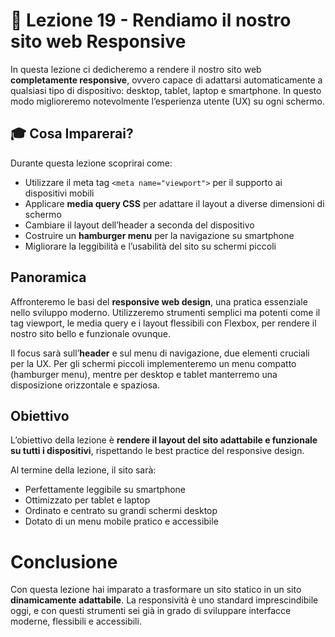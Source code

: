 # 📘 Lezione 19 - Rendiamo il nostro sito web Responsive

In questa lezione ci dedicheremo a rendere il nostro sito web **completamente responsive**, ovvero capace di adattarsi automaticamente a qualsiasi tipo di dispositivo: desktop, tablet, laptop e smartphone. In questo modo miglioreremo notevolmente l’esperienza utente (UX) su ogni schermo.

## 🎓 Cosa Imparerai?

Durante questa lezione scoprirai come:

- Utilizzare il meta tag `<meta name="viewport">` per il supporto ai dispositivi mobili
- Applicare **media query CSS** per adattare il layout a diverse dimensioni di schermo
- Cambiare il layout dell’header a seconda del dispositivo
- Costruire un **hamburger menu** per la navigazione su smartphone
- Migliorare la leggibilità e l’usabilità del sito su schermi piccoli

## Panoramica

Affronteremo le basi del **responsive web design**, una pratica essenziale nello sviluppo moderno. Utilizzeremo strumenti semplici ma potenti come il tag viewport, le media query e i layout flessibili con Flexbox, per rendere il nostro sito bello e funzionale ovunque.

Il focus sarà sull’**header** e sul menu di navigazione, due elementi cruciali per la UX. Per gli schermi piccoli implementeremo un menu compatto (hamburger menu), mentre per desktop e tablet manterremo una disposizione orizzontale e spaziosa.

## Obiettivo

L’obiettivo della lezione è **rendere il layout del sito adattabile e funzionale su tutti i dispositivi**, rispettando le best practice del responsive design.

Al termine della lezione, il sito sarà:

- Perfettamente leggibile su smartphone
- Ottimizzato per tablet e laptop
- Ordinato e centrato su grandi schermi desktop
- Dotato di un menu mobile pratico e accessibile

# Conclusione

Con questa lezione hai imparato a trasformare un sito statico in un sito **dinamicamente adattabile**. La responsività è uno standard imprescindibile oggi, e con questi strumenti sei già in grado di sviluppare interfacce moderne, flessibili e accessibili.